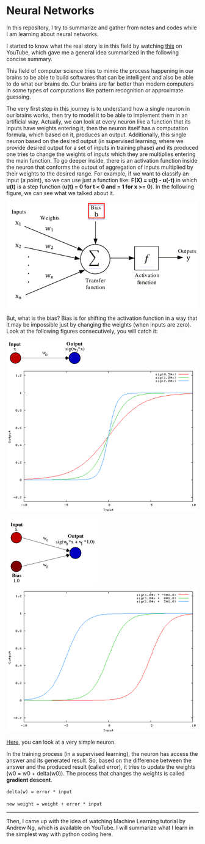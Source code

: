 # Neural Networks
In this repository, I try to summarize and gather from notes and codes while I am learning about neural networks.

I started to know what the real story is in this field by watching [this](https://www.youtube.com/watch?v=ntKn5TPHHAk) on YouTube, which gave me a general idea summarized in the following concise summary.

This field of computer science tries to mimic the process happening in our brains to be able to build softwares that can be intelligent and also be able to do what our brains do. Our brains are far better than modern computers in some types of computations like pattern recognition or approximate guessing.

The very first step in this journey is to understand how a single neuron in our brains works, then try to model it to be able to implement them in an artificial way. Actually, we can look at every neuron like a function that its inputs have weights entering it, then the neuron itself has a computation formula, which based on it, produces an output. Additionally, this single neuron based on the desired output (in supervised learning, where we provide desired output for a set of inputs in training phase) and its produced one tries to change the weights of inputs which they are multiplies entering the main function. To go deeper inside, there is an activation function inside the neuron that conforms the output of aggregation of inputs multiplied by their weights to the desired range. For example, if we want to classify an input (a point), so we can use just a function like: **F(X) = u(t) - u(-t)** in which **u(t)** is a step function (**u(t) = 0 for t < 0 and = 1 for x >= 0**). In the following figure, we can see what we talked about it.

![structure of an artificial neuron](img/The-structure-of-an-artificial-neuron.png)

But, what is the bias?
Bias is for shifting the activation function in a way that it may be impossible just by changing the weights (when inputs are zero). Look at the following figures consecutively, you will catch it:

![bias1](img/bias1.gif)
![bias2](img/bias2.png)

![bias3](img/bias3.gif)
![bias4](img/bias4.png)

[Here](code/01-giving_idea/neuron.py), you can look at a very simple neuron.

In the training process (in a supervised learning), the neuron has access the answer and its generated result. So, based on the difference between the answer and the produced result (called error), it tries to update the weights (w0 = w0 + delta(w0)). The process that changes the weights is called **gradient descent**.
```
delta(w) = error * input

new weight = weight + error * input
```
---
Then, I came up with the idea of watching Machine Learning tutorial by Andrew Ng, which is available on YouTube. I will summarize what I learn in the simplest way with python coding here.

